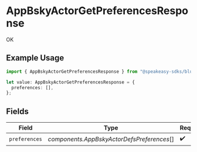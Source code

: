 # AppBskyActorGetPreferencesResponse

OK

## Example Usage

```typescript
import { AppBskyActorGetPreferencesResponse } from "@speakeasy-sdks/bluesky/models/operations";

let value: AppBskyActorGetPreferencesResponse = {
  preferences: [],
};
```

## Fields

| Field                                      | Type                                       | Required                                   | Description                                |
| ------------------------------------------ | ------------------------------------------ | ------------------------------------------ | ------------------------------------------ |
| `preferences`                              | *components.AppBskyActorDefsPreferences*[] | :heavy_check_mark:                         | N/A                                        |